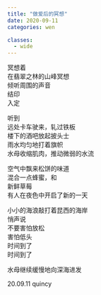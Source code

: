 ```yaml
---
title: "做爱后的冥想"
date: 2020-09-11
categories: wen

classes:
  - wide
---
```


冥想着  
在翡翠之林的山峰冥想  
倾听周围的声音  
结印  
入定  

听到  
远处卡车驶来，轧过铁板  
楼下的酒吧放起披头士  
雨水均匀地打着旗帜  
水母收缩肌肉，推动微弱的水流  

空气中飘来松饼的味道  
混合一点蜂蜜，和  
新鲜草莓  
有人在夜色中开启了新的一天  

小小的海浪敲打着昆西的海岸  
悄声说  
不要害怕放松  
害怕低头  
时间到了  
时间到了  

水母继续缓慢地向深海进发  

20.09.11 quincy
